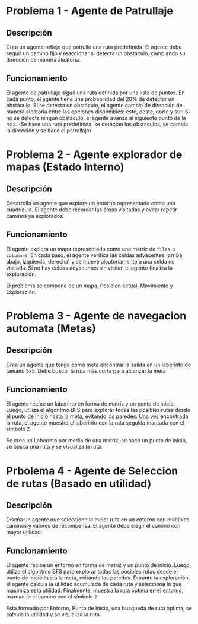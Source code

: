 # Problema 1 - Agente de Patrullaje

## Descripción
Crea un agente reflejo que patrulle una ruta predefinida. El agente debe seguir un camino fijo
y reaccionar si detecta un obstáculo, cambiando su dirección de manera aleatoria.

## Funcionamiento
El agente de patrullaje sigue una ruta definida por una lista de puntos. En cada punto, el agente tiene una probabilidad del 20% de detectar un obstáculo. Si se detecta un obstáculo, el agente cambia de dirección de manera aleatoria entre las opciones disponibles: este, oeste, norte y sur. Si no se detecta ningún obstáculo, el agente avanza al siguiente punto de la ruta. (Se hace una ruta predefinida, se detectan los obstaculos, se cambia la dirección y se hace el patrullaje)

# Problema 2 - Agente explorador de mapas (Estado Interno)

## Descripción
Desarrolla un agente que explore un entorno representado como una cuadrícula. El agente
debe recordar las áreas visitadas y evitar repetir caminos ya explorados.

## Funcionamiento
El agente explora un mapa representado como una matriz de `filas x columnas`. En cada paso, el agente verifica las celdas adyacentes (arriba, abajo, izquierda, derecha) y se mueve aleatoriamente a una celda no visitada. Si no hay celdas adyacentes sin visitar, el agente finaliza la exploración.

El problema se compone de un mapa, Posicion actual, Movimiento y Exploración.

# Problema 3 - Agente de navegacion automata (Metas)

## Descripción
Crea un agente que tenga como meta encontrar la salida en un laberinto de tamaño 5x5. Debe
buscar la ruta más corta para alcanzar la meta

## Funcionamiento
El agente recibe un laberinto en forma de matriz y un punto de inicio. Luego, utiliza el algoritmo BFS para explorar todas las posibles rutas desde el punto de inicio hasta la meta, evitando las paredes. Una vez encontrada la ruta, el agente muestra el laberinto con la ruta seguida marcada con el símbolo `Z`.

Se crea un Laberinto por medio de una matriz, se hace un punto de inicio, se busca una ruta y se visualiza la ruta.

# Prbolema 4 - Agente de Seleccion de rutas (Basado en utilidad)

## Descripción 
Diseña un agente que seleccione la mejor ruta en un entorno con múltiples caminos y valores
de recompensa. El agente debe elegir el camino con mayor utilidad.

## Funcionamiento
El agente recibe un entorno en forma de matriz y un punto de inicio. Luego, utiliza el algoritmo BFS para explorar todas las posibles rutas desde el punto de inicio hasta la meta, evitando las paredes. Durante la exploración, el agente calcula la utilidad acumulada de cada ruta y selecciona la que maximiza esta utilidad. Finalmente, muestra la ruta óptima en el entorno, marcando el camino con el símbolo `Z`.

Esta formado por Entorno, Punto de Inicio, una busqueda de ruta óptima, se calcula la utilidad y se visualiza la ruta.